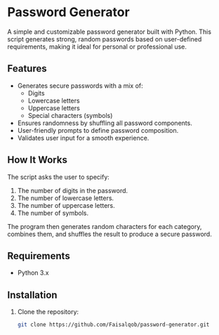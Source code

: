 # Password Generator

A simple and customizable password generator built with Python. This script generates strong, random passwords based on user-defined requirements, making it ideal for personal or professional use.

## Features

- Generates secure passwords with a mix of:
  - Digits
  - Lowercase letters
  - Uppercase letters
  - Special characters (symbols)
- Ensures randomness by shuffling all password components.
- User-friendly prompts to define password composition.
- Validates user input for a smooth experience.

## How It Works

The script asks the user to specify:
1. The number of digits in the password.
2. The number of lowercase letters.
3. The number of uppercase letters.
4. The number of symbols.

The program then generates random characters for each category, combines them, and shuffles the result to produce a secure password.

## Requirements

- Python 3.x

## Installation

1. Clone the repository:
   ```bash
   git clone https://github.com/Faisalqob/password-generator.git
